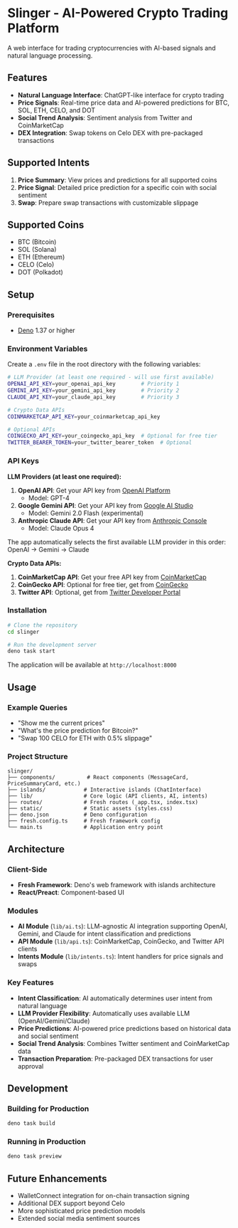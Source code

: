 # Slinger - AI-Powered Crypto Trading Platform

A web interface for trading cryptocurrencies with AI-based signals and natural language processing. 

## Features

- **Natural Language Interface**: ChatGPT-like interface for crypto trading
- **Price Signals**: Real-time price data and AI-powered predictions for BTC, SOL, ETH, CELO, and DOT
- **Social Trend Analysis**: Sentiment analysis from Twitter and CoinMarketCap
- **DEX Integration**: Swap tokens on Celo DEX with pre-packaged transactions

## Supported Intents

1. **Price Summary**: View prices and predictions for all supported coins
2. **Price Signal**: Detailed price prediction for a specific coin with social sentiment
3. **Swap**: Prepare swap transactions with customizable slippage

## Supported Coins

- BTC (Bitcoin)
- SOL (Solana)
- ETH (Ethereum)
- CELO (Celo)
- DOT (Polkadot)

## Setup

### Prerequisites

- [Deno](https://deno.land/) 1.37 or higher

### Environment Variables

Create a `.env` file in the root directory with the following variables:

```bash
# LLM Provider (at least one required - will use first available)
OPENAI_API_KEY=your_openai_api_key        # Priority 1
GEMINI_API_KEY=your_gemini_api_key        # Priority 2
CLAUDE_API_KEY=your_claude_api_key        # Priority 3

# Crypto Data APIs
COINMARKETCAP_API_KEY=your_coinmarketcap_api_key

# Optional APIs
COINGECKO_API_KEY=your_coingecko_api_key  # Optional for free tier
TWITTER_BEARER_TOKEN=your_twitter_bearer_token  # Optional
```

### API Keys

**LLM Providers (at least one required):**
1. **OpenAI API**: Get your API key from [OpenAI Platform](https://platform.openai.com/)
   - Model: GPT-4
2. **Google Gemini API**: Get your API key from [Google AI Studio](https://makersuite.google.com/app/apikey)
   - Model: Gemini 2.0 Flash (experimental)
3. **Anthropic Claude API**: Get your API key from [Anthropic Console](https://console.anthropic.com/)
   - Model: Claude Opus 4

The app automatically selects the first available LLM provider in this order: OpenAI → Gemini → Claude

**Crypto Data APIs:**
1. **CoinMarketCap API**: Get your free API key from [CoinMarketCap](https://coinmarketcap.com/api/)
2. **CoinGecko API**: Optional for free tier, get from [CoinGecko](https://www.coingecko.com/en/api)
3. **Twitter API**: Optional, get from [Twitter Developer Portal](https://developer.twitter.com/)

### Installation

```bash
# Clone the repository
cd slinger

# Run the development server
deno task start
```

The application will be available at `http://localhost:8000`

## Usage

### Example Queries

- "Show me the current prices"
- "What's the price prediction for Bitcoin?"
- "Swap 100 CELO for ETH with 0.5% slippage"

### Project Structure

```
slinger/
├── components/          # React components (MessageCard, PriceSummaryCard, etc.)
├── islands/            # Interactive islands (ChatInterface)
├── lib/                # Core logic (API clients, AI, intents)
├── routes/             # Fresh routes (_app.tsx, index.tsx)
├── static/             # Static assets (styles.css)
├── deno.json           # Deno configuration
├── fresh.config.ts     # Fresh framework config
└── main.ts             # Application entry point
```

## Architecture

### Client-Side

- **Fresh Framework**: Deno's web framework with islands architecture
- **React/Preact**: Component-based UI

### Modules

- **AI Module** (`lib/ai.ts`): LLM-agnostic AI integration supporting OpenAI, Gemini, and Claude for intent classification and predictions
- **API Module** (`lib/api.ts`): CoinMarketCap, CoinGecko, and Twitter API clients
- **Intents Module** (`lib/intents.ts`): Intent handlers for price signals and swaps

### Key Features

- **Intent Classification**: AI automatically determines user intent from natural language
- **LLM Provider Flexibility**: Automatically uses available LLM (OpenAI/Gemini/Claude)
- **Price Predictions**: AI-powered price predictions based on historical data and social sentiment
- **Social Trend Analysis**: Combines Twitter sentiment and CoinMarketCap data
- **Transaction Preparation**: Pre-packaged DEX transactions for user approval

## Development

### Building for Production

```bash
deno task build
```

### Running in Production

```bash
deno task preview
```


## Future Enhancements

- WalletConnect integration for on-chain transaction signing
- Additional DEX support beyond Celo
- More sophisticated price prediction models
- Extended social media sentiment sources

